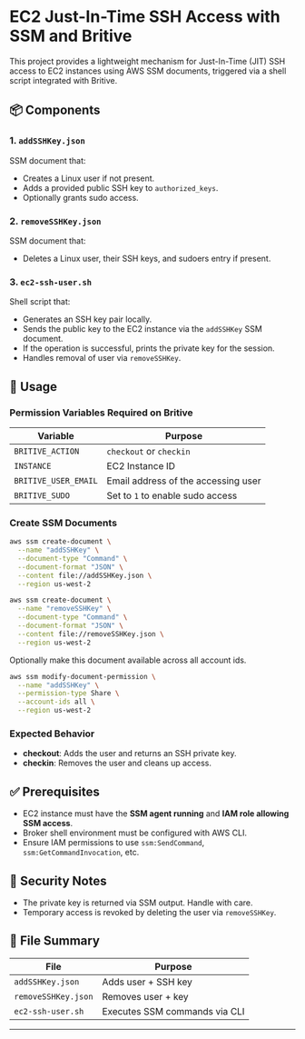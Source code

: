 # EC2 Just-In-Time SSH Access with SSM and Britive

This project provides a lightweight mechanism for Just-In-Time (JIT) SSH access to EC2 instances using AWS SSM documents, triggered via a shell script integrated with Britive.

## 📦 Components

### 1. `addSSHKey.json`
SSM document that:
- Creates a Linux user if not present.
- Adds a provided public SSH key to `authorized_keys`.
- Optionally grants sudo access.

### 2. `removeSSHKey.json`
SSM document that:
- Deletes a Linux user, their SSH keys, and sudoers entry if present.

### 3. `ec2-ssh-user.sh`
Shell script that:
- Generates an SSH key pair locally.
- Sends the public key to the EC2 instance via the `addSSHKey` SSM document.
- If the operation is successful, prints the private key for the session.
- Handles removal of user via `removeSSHKey`.

## 🚀 Usage

### Permission Variables Required on Britive

| Variable              | Purpose                             |
|-----------------------|-------------------------------------|
| `BRITIVE_ACTION`      | `checkout` or `checkin`             |
| `INSTANCE`            | EC2 Instance ID                     |
| `BRITIVE_USER_EMAIL`  | Email address of the accessing user |
| `BRITIVE_SUDO`        | Set to `1` to enable sudo access    |

### Create SSM Documents

```bash
aws ssm create-document \
  --name "addSSHKey" \
  --document-type "Command" \
  --document-format "JSON" \
  --content file://addSSHKey.json \
  --region us-west-2
```

```bash
aws ssm create-document \
  --name "removeSSHKey" \
  --document-type "Command" \
  --document-format "JSON" \
  --content file://removeSSHKey.json \
  --region us-west-2

```
Optionally make this document available across all account ids.

```bash
aws ssm modify-document-permission \
  --name "addSSHKey" \
  --permission-type Share \
  --account-ids all \
  --region us-west-2
```


### Expected Behavior
- **checkout**: Adds the user and returns an SSH private key.
- **checkin**: Removes the user and cleans up access.

## ✅ Prerequisites

- EC2 instance must have the **SSM agent running** and **IAM role allowing SSM access**.
- Broker shell environment must be configured with AWS CLI.
- Ensure IAM permissions to use `ssm:SendCommand`, `ssm:GetCommandInvocation`, etc.

## 🔐 Security Notes

- The private key is returned via SSM output. Handle with care.
- Temporary access is revoked by deleting the user via `removeSSHKey`.

## 📁 File Summary

| File               | Purpose                        |
|--------------------|--------------------------------|
| `addSSHKey.json`   | Adds user + SSH key            |
| `removeSSHKey.json`| Removes user + key             |
| `ec2-ssh-user.sh`  | Executes SSM commands via CLI  |

---

